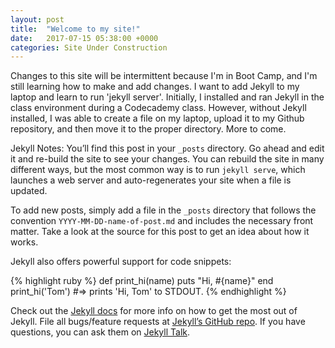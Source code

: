 ```yaml
---
layout: post
title:  "Welcome to my site!"
date:   2017-07-15 05:38:00 +0000
categories: Site Under Construction
---
```

Changes to this site will be intermittent because I'm in Boot Camp, and I'm still learning how to make and add changes.  I want to add Jekyll to my laptop and learn to run 'jekyll
server'.  Initially, I installed and ran Jekyll in the class environment during a Codecademy class.  However, without Jekyll installed, I was able to create a file on my laptop, upload it to my Github repository, and then move it to the proper directory.  More to come.

Jekyll Notes:
You’ll find this post in your `_posts` directory. Go ahead and edit it and re-build the site to see your changes. You can rebuild the site in many different ways, but the most common way is to run `jekyll serve`, which launches a web server and auto-regenerates your site when a file is updated.

To add new posts, simply add a file in the `_posts` directory that follows the convention `YYYY-MM-DD-name-of-post.md` and includes the necessary front matter. Take a look at the source for this post to get an idea about how it works.

Jekyll also offers powerful support for code snippets:

{% highlight ruby %}
def print_hi(name)
  puts "Hi, #{name}"
end
print_hi('Tom')
#=> prints 'Hi, Tom' to STDOUT.
{% endhighlight %}

Check out the [Jekyll docs][jekyll-docs] for more info on how to get the most out of Jekyll. File all bugs/feature requests at [Jekyll’s GitHub repo][jekyll-gh]. If you have questions, you can ask them on [Jekyll Talk][jekyll-talk].

[jekyll-docs]: http://jekyllrb.com/docs/home
[jekyll-gh]:   https://github.com/jekyll/jekyll
[jekyll-talk]: https://talk.jekyllrb.com/
